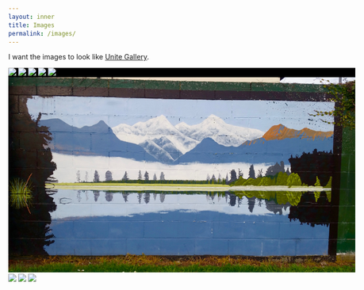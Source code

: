 ```yaml
---
layout: inner
title: Images
permalink: /images/
---
```


I want the images to look like [Unite Gallery](https://unitegallery.net/).

<html>
    <head>
      <script src="https://ajax.googleapis.com/ajax/libs/jquery/1/jquery.js"></script>
      <script src="galleria/galleria-1.4.5.min.js"></script>
      <style>
        .galleria{ width: 700px; height: 400px; background: #000 }
      </style>
    </head>
    <body>  
        <div class="galleria">
            <img src="/images/rictrain1.jpg">
            <img src="/images/rictrain2.jpg">
            <img src="/images/rictrain3.jpg">
            <img src="/images/rictrain4.jpg">
            <img src="/images/rictrain5.jpg">
            <img src="/images/rictrain6.jpg">
            <img src="/images/rictrain7.jpg">
            <img src="/images/rictrain8.jpg">
            <img src="/images/rictrain9.jpg">
        </div>
        <script>
        (function() { 
            Galleria.loadTheme('galleria/themes/classic/galleria.classic.min.js');
            Galleria.run('.galleria');
        }());
        </script>
    </body>
</html>
